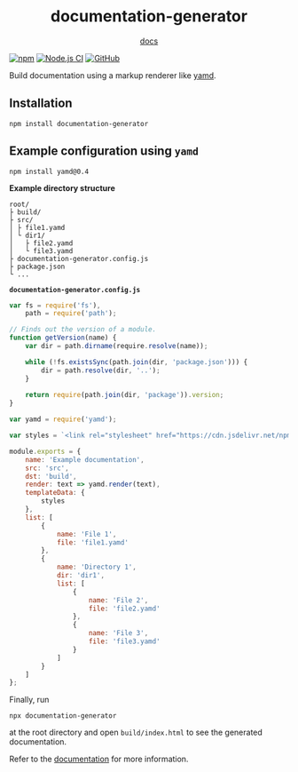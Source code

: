 <h1 align="center">documentation-generator</h1>

<p align="center"><a href="https://logico-philosophical.github.io/documentation-generator/docs/build/introduction.html">docs</a></p>

[![npm](https://img.shields.io/npm/v/documentation-generator)](https://www.npmjs.com/package/documentation-generator)
[![Node.js CI](https://github.com/logico-philosophical/documentation-generator/actions/workflows/test-and-build.yml/badge.svg)](https://github.com/logico-philosophical/documentation-generator/actions/workflows/test-and-build.yml)
[![GitHub](https://img.shields.io/github/license/logico-philosophical/documentation-generator)](https://github.com/logico-philosophical/documentation-generator/blob/master/LICENSE)

Build documentation using a markup renderer like [yamd](https://github.com/logico-philosophical/yamd).

## Installation

```
npm install documentation-generator
```

## Example configuration using `yamd`

```
npm install yamd@0.4
```

**Example directory structure**

```
root/
├ build/
├ src/
│ ├ file1.yamd
│ └ dir1/
│   ├ file2.yamd
│   └ file3.yamd
├ documentation-generator.config.js
├ package.json
└ ...
```

**`documentation-generator.config.js`**

```js
var fs = require('fs'),
    path = require('path');

// Finds out the version of a module.
function getVersion(name) {
    var dir = path.dirname(require.resolve(name));

    while (!fs.existsSync(path.join(dir, 'package.json'))) {
        dir = path.resolve(dir, '..');
    }
    
    return require(path.join(dir, 'package')).version;
}

var yamd = require('yamd');

var styles = `<link rel="stylesheet" href="https://cdn.jsdelivr.net/npm/yamd@${getVersion('yamd')}/web/yamd.default.css">`;

module.exports = {
    name: 'Example documentation',
    src: 'src',
    dst: 'build',
    render: text => yamd.render(text),
    templateData: {
        styles
    },
    list: [
        {
            name: 'File 1',
            file: 'file1.yamd'
        },
        {
            name: 'Directory 1',
            dir: 'dir1',
            list: [
                {
                    name: 'File 2',
                    file: 'file2.yamd'
                },
                {
                    name: 'File 3',
                    file: 'file3.yamd'
                }
            ]
        }
    ]
};
```

Finally, run
```
npx documentation-generator
```
at the root directory and open `build/index.html` to see the generated documentation.

Refer to the [documentation](https://logico-philosophical.github.io/documentation-generator/docs/build/introduction.html) for more information.
